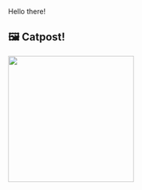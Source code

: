 Hello there!



## 🖼️ Catpost!

<sub>
    <img src="https://cdn2.thecatapi.com/images/IdyMWn2z5Z.jpg" height="256">
</sub>

